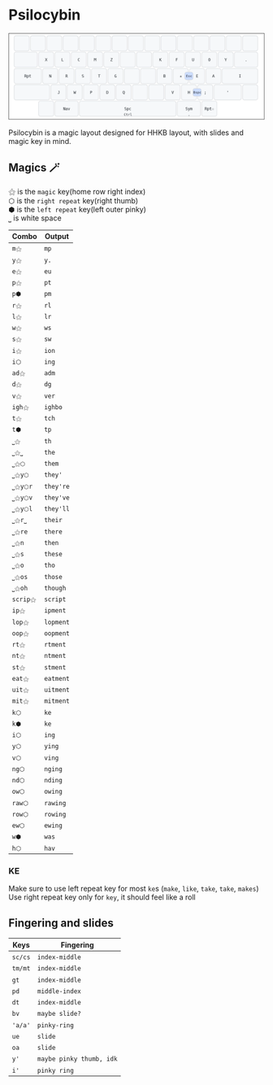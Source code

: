 # Psilocybin
![Psilocybin layout](baselayout.png)

Psilocybin is a magic layout designed for HHKB layout, with slides and magic key in mind.

## Magics 🪄
⚝ is the `magic` key(home row right index)\
⬡ is the `right repeat` key(right thumb)\
⬢ is the `left repeat` key(left outer pinky)\
⎵ is white space

| Combo    | Output      |
| ------   | --------    |
| `m⚝`     | `mp`        |
| `y⚝`     | `y.`        |
| `e⚝`     | `eu`        |
| `p⚝`     | `pt`        |
| `p⬢`     | `pm`        |
| `r⚝`     | `rl`        |
| `l⚝`     | `lr`        |
| `w⚝`     | `ws`        |
| `s⚝`     | `sw`        |
| `i⚝`     | `ion`       |
| `i⬡`     | `ing`       |
| `ad⚝`    | `adm`       |
| `d⚝`     | `dg`        |
| `v⚝`     | `ver`       |
| `igh⚝`   | `ighbo`     |
| `t⚝`     | `tch`       |
| `t⬢`     | `tp`        |
| `⎵⚝`     | `th`        |
| `⎵⚝⎵`    | `the`       |
| `⎵⚝⬡`    | `them`      |
| `⎵⚝y⬡`   | `they'`     |
| `⎵⚝y⬡r`  | `they're`   |
| `⎵⚝y⬡v`  | `they've`   |
| `⎵⚝y⬡l`  | `they'll`   |
| `⎵⚝r⎵`   | `their`     |
| `⎵⚝re`   | `there`     |
| `⎵⚝n`    | `then`      |
| `⎵⚝s`    | `these`     |
| `⎵⚝o`    | `tho`       |
| `⎵⚝os`   | `those`     |
| `⎵⚝oh`   | `though`    |
| `scrip⚝` | `script`    |
| `ip⚝`    | `ipment`    |
| `lop⚝`   | `lopment`   |
| `oop⚝`   | `oopment`   |
| `rt⚝`    | `rtment`    |
| `nt⚝`    | `ntment`    |
| `st⚝`    | `stment`    |
| `eat⚝`   | `eatment`   |
| `uit⚝`   | `uitment`   |
| `mit⚝`   | `mitment`   |
| `k⬡`     | `ke`        |
| `k⬢`     | `ke`        |
| `i⬡`     | `ing`       |
| `y⬡`     | `ying`      |
| `v⬡ `    | `ving`      |
| `ng⬡`    | `nging`     |
| `nd⬡`    | `nding`     |
| `ow⬡`    | `owing`     |
| `raw⬡`   | `rawing`    |
| `row⬡`   | `rowing`    |
| `ew⬡ `   | `ewing`     |
| `w⬢`     | `was`       |
| `h⬡`     | `hav`       |

### KE
Make sure to use left repeat key for most `ke`s (`make`, `like`, `take`, `take`, `makes`)\
Use right repeat key only for `key`, it should feel like a roll

## Fingering and slides

| Keys     | Fingering                |
| ------   | --------                 |
| `sc/cs`  | `index-middle`           |
| `tm/mt`  | `index-middle`           |
| `gt`     | `index-middle`           |
| `pd`     | `middle-index`           |
| `dt`     | `index-middle`           |
| `bv`     | `maybe slide?`           |
| `'a/a'`  | `pinky-ring`             |
| `ue`     | `slide`                  |
| `oa`     | `slide`                  |
| `y'`     | `maybe pinky thumb, idk` |
| `i'`     | `pinky ring`             |
